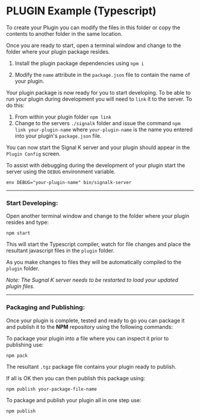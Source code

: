 # PLUGIN Example (Typescript)

To create your Plugin you can modify the files in this folder or copy the contents to another  folder in the same location.

Once you are ready to start, open a terminal window and change to the folder where your plugin package resides.

1) Install the plugin package dependencies using `npm i `

1) Modify the `name` attribute in the `package.json` file to contain the name of your plugin.

Your plugin package is now ready for you to start developing. To be able to run your plugin during development you will need to `link` it to the server. To do this:

1) From within your plugin folder `npm link`
1) Change to the servers `./signalk` folder and issue the command `npm link your-plugin-name` where `your-plugin-name` is the name you entered into your plugin's `package.json` file.

You can now start the Signal K server and your plugin should appear in the `Plugin Config` screen.

To assist with debugging during the development of your plugin start the server using the `DEBUG` environment variable.

```
env DEBUG="your-plugin-name" bin/signalk-server
```

---
### Start Developing:

Open another terminal window and change to the folder where your plugin resides and type: 
```
npm start
```

This will start the Typescript compiler, watch for file changes and place the resultant javascript files in the `plugin` folder.

As you make changes to files they will be automatically compiled to the `plugin` folder.

_Note: The Sugnal K server needs to be restarted to load your updated plugin files._ 

---
### Packaging and Publishing:

Once your plugin is complete, tested and ready to go you can package it and publish it to the **NPM** repository using the following commands:

To package your plugin into a file where you can inspect it prior to publishing use: 
```
npm pack
```
The resultant `.tgz` package file contains your plugin ready to publish.

If all is OK then you can then publish this package using:
```
npm publish your-package-file-name
```

To package and publish your plugin all in one step use: 
```
npm publish
```




